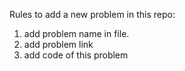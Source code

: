 Rules to add a new problem in this repo:

1. add problem name in file.
2. add problem link
3. add code of this problem
